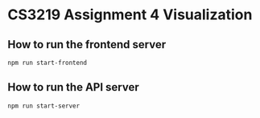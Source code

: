 # CS3219 Assignment 4 Visualization

## How to run the frontend server
`npm run start-frontend`

## How to run the API server
`npm run start-server`
